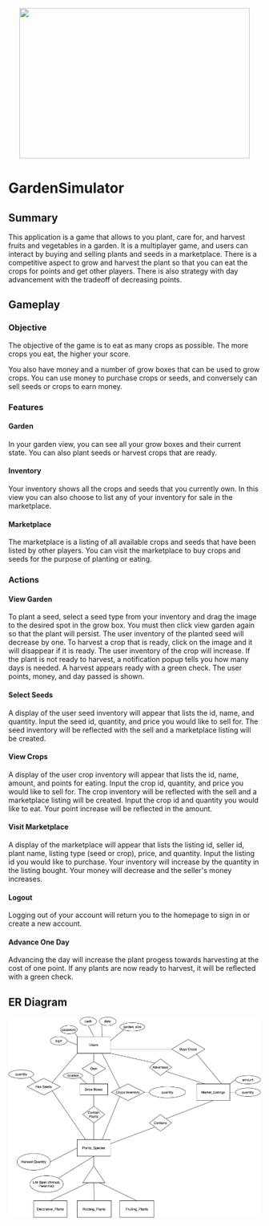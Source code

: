 <p align="center">
  <img width="460" height="300" src="https://cdn.givingcompass.org/wp-content/uploads/2019/07/25081720/The-Plastic-Problem-in-Organic-Farming1.jpg">
</p>

# GardenSimulator


## Summary

This application is a game that allows to you plant, care for, and harvest fruits and vegetables in a garden. It is a multiplayer game, and users can interact by buying and selling plants and seeds in a marketplace. There is a competitive aspect to grow and harvest the plant so that you can eat the crops for points and get other players. There is also strategy with day advancement with the tradeoff of decreasing points. 

## Gameplay

### Objective
The objective of the game is to eat as many crops as possible. The more crops you eat, the higher your score.

You also have money and a number of grow boxes that can be used to grow crops. You can use money to purchase crops or seeds, and conversely can sell seeds or crops to earn money.

### Features

#### Garden

In your garden view, you can see all your grow boxes and their current state. You can also plant seeds or harvest crops that are ready.

#### Inventory

Your inventory shows all the crops and seeds that you currently own. In this view you can also choose to list any of your inventory for sale in the marketplace.

#### Marketplace

The marketplace is a listing of all available crops and seeds that have been listed by other players. You can visit the marketplace to buy crops and seeds for the purpose of planting or eating.

### Actions

#### View Garden

To plant a seed, select a seed type from your inventory and drag the image to the desired spot in the grow box. You must then click view garden again so that the plant will persist. The user inventory of the planted seed will decrease by one. To harvest a crop that is ready, click on the image and it will disappear if it is ready. The user inventory of the crop will increase. If the plant is not ready to harvest, a notification popup tells you how many days is needed. A harvest appears ready with a green check. The user points, money, and day passed is shown. 

#### Select Seeds

A display of the user seed inventory will appear that lists the id, name, and quantity. Input the seed id, quantity, and price you would like to sell for. The seed inventory will be reflected with the sell and a marketplace listing will be created. 

#### View Crops

A display of the user crop inventory will appear that lists the id, name, amount, and points for eating. Input the crop id, quantity, and price you would like to sell for. The crop inventory will be reflected with the sell and a marketplace listing will be created. Input the crop id and quantity you would like to eat. Your point increase will be reflected in the amount. 

#### Visit Marketplace 

A display of the marketplace will appear that lists the listing id, seller id, plant name, listing type (seed or crop), price, and quantity. Input the listing id you would like to purchase. Your inventory will increase by the quantity in the listing bought. Your money will decrease and the seller's money increases. 

#### Logout

Logging out of your account will return you to the homepage to sign in or create a new account.

#### Advance One Day

Advancing the day will increase the plant progess towards harvesting at the cost of one point. If any plants are now ready to harvest, it will be reflected with a green check. 


## ER Diagram

![ER Diagram for Garden Simulator](ER-Diagam.dio.png?raw=true "Title")
